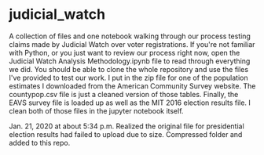 # judicial_watch
A collection of files and one notebook walking through our process testing claims made by Judicial Watch over voter registrations.
If you're not familiar with Python, or you just want to review our process right now, open the Judicial Watch Analysis Methodology.ipynb file to read through everything we did.
You should be able to clone the whole repository and use the files I've provided to test our work. I put in the zip file for one of the population estimates I downloaded from the American Community Survey website. The countypop.csv file is just a cleaned version of those tables.
Finally, the EAVS survey file is loaded up as well as the MIT 2016 election results file. I clean both of those files in the jupyter notebook itself. 

Jan. 21, 2020 at about 5:34 p.m. Realized the original file for presidential election results had failed to upload due to size. Compressed folder and added to this repo.

